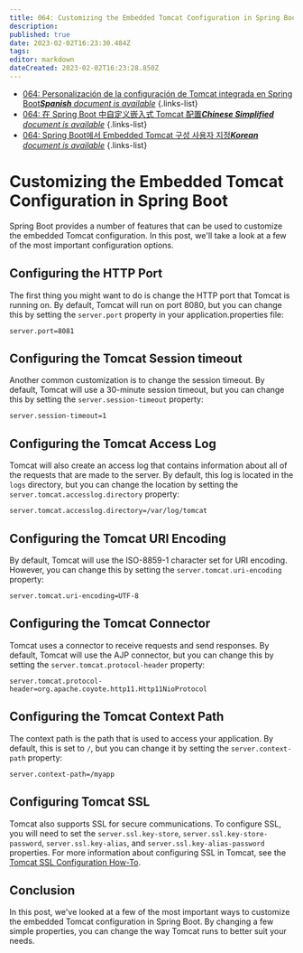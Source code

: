 ```yaml
---
title: 064: Customizing the Embedded Tomcat Configuration in Spring Boot
description: 
published: true
date: 2023-02-02T16:23:30.484Z
tags: 
editor: markdown
dateCreated: 2023-02-02T16:23:28.850Z
---
```


- [064: Personalización de la configuración de Tomcat integrada en Spring Boot***Spanish** document is available*](/es/Knowledge-base/Spring-Boot/Learning/064-customizing-the-embedded-tomcat-configuration-in-spring-boot)
{.links-list}
- [064: 在 Spring Boot 中自定义嵌入式 Tomcat 配置***Chinese Simplified** document is available*](/zh/Knowledge-base/Spring-Boot/Learning/064-customizing-the-embedded-tomcat-configuration-in-spring-boot)
{.links-list}
- [064: Spring Boot에서 Embedded Tomcat 구성 사용자 지정***Korean** document is available*](/ko/Knowledge-base/Spring-Boot/Learning/064-customizing-the-embedded-tomcat-configuration-in-spring-boot)
{.links-list}


# Customizing the Embedded Tomcat Configuration in Spring Boot

Spring Boot provides a number of features that can be used to customize the embedded Tomcat configuration. In this post, we'll take a look at a few of the most important configuration options.

## Configuring the HTTP Port

The first thing you might want to do is change the HTTP port that Tomcat is running on. By default, Tomcat will run on port 8080, but you can change this by setting the ```server.port``` property in your application.properties file:

```properties
server.port=8081
```

## Configuring the Tomcat Session timeout

Another common customization is to change the session timeout. By default, Tomcat will use a 30-minute session timeout, but you can change this by setting the ```server.session-timeout``` property:

```properties
server.session-timeout=1
```

## Configuring the Tomcat Access Log

Tomcat will also create an access log that contains information about all of the requests that are made to the server. By default, this log is located in the ```logs``` directory, but you can change the location by setting the ```server.tomcat.accesslog.directory``` property:

```properties
server.tomcat.accesslog.directory=/var/log/tomcat
```

## Configuring the Tomcat URI Encoding

By default, Tomcat will use the ISO-8859-1 character set for URI encoding. However, you can change this by setting the ```server.tomcat.uri-encoding``` property:

```properties
server.tomcat.uri-encoding=UTF-8
```

## Configuring the Tomcat Connector

Tomcat uses a connector to receive requests and send responses. By default, Tomcat will use the AJP connector, but you can change this by setting the ```server.tomcat.protocol-header``` property:

```properties
server.tomcat.protocol-header=org.apache.coyote.http11.Http11NioProtocol
```

## Configuring the Tomcat Context Path

The context path is the path that is used to access your application. By default, this is set to ```/```, but you can change it by setting the ```server.context-path``` property:

```properties
server.context-path=/myapp
```

## Configuring Tomcat SSL

Tomcat also supports SSL for secure communications. To configure SSL, you will need to set the ```server.ssl.key-store```, ```server.ssl.key-store-password```, ```server.ssl.key-alias```, and ```server.ssl.key-alias-password``` properties. For more information about configuring SSL in Tomcat, see the [Tomcat SSL Configuration How-To](https://tomcat.apache.org/tomcat-8.5-doc/ssl-howto.html).

## Conclusion

In this post, we've looked at a few of the most important ways to customize the embedded Tomcat configuration in Spring Boot. By changing a few simple properties, you can change the way Tomcat runs to better suit your needs.